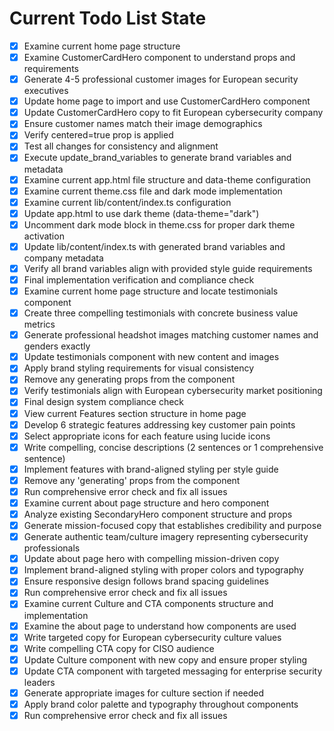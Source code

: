 <!-- DO NOT EDIT - Managed by todo_list tool -->
<!-- Updated: 2025-09-15T13:16:45.630Z -->

# Current Todo List State

- [x] Examine current home page structure
- [x] Examine CustomerCardHero component to understand props and requirements
- [x] Generate 4-5 professional customer images for European security executives
- [x] Update home page to import and use CustomerCardHero component
- [x] Update CustomerCardHero copy to fit European cybersecurity company
- [x] Ensure customer names match their image demographics
- [x] Verify centered=true prop is applied
- [x] Test all changes for consistency and alignment
- [x] Execute update_brand_variables to generate brand variables and metadata
- [x] Examine current app.html file structure and data-theme configuration
- [x] Examine current theme.css file and dark mode implementation
- [x] Examine current lib/content/index.ts configuration
- [x] Update app.html to use dark theme (data-theme="dark")
- [x] Uncomment dark mode block in theme.css for proper dark theme activation
- [x] Update lib/content/index.ts with generated brand variables and company metadata
- [x] Verify all brand variables align with provided style guide requirements
- [x] Final implementation verification and compliance check
- [x] Examine current home page structure and locate testimonials component
- [x] Create three compelling testimonials with concrete business value metrics
- [x] Generate professional headshot images matching customer names and genders exactly
- [x] Update testimonials component with new content and images
- [x] Apply brand styling requirements for visual consistency
- [x] Remove any generating props from the component
- [x] Verify testimonials align with European cybersecurity market positioning
- [x] Final design system compliance check
- [x] View current Features section structure in home page
- [x] Develop 6 strategic features addressing key customer pain points
- [x] Select appropriate icons for each feature using lucide icons
- [x] Write compelling, concise descriptions (2 sentences or 1 comprehensive sentence)
- [x] Implement features with brand-aligned styling per style guide
- [x] Remove any 'generating' props from the component
- [x] Run comprehensive error check and fix all issues
- [x] Examine current about page structure and hero component
- [x] Analyze existing SecondaryHero component structure and props
- [x] Generate mission-focused copy that establishes credibility and purpose
- [x] Generate authentic team/culture imagery representing cybersecurity professionals
- [x] Update about page hero with compelling mission-driven copy
- [x] Implement brand-aligned styling with proper colors and typography
- [x] Ensure responsive design follows brand spacing guidelines
- [x] Run comprehensive error check and fix all issues
- [x] Examine current Culture and CTA components structure and implementation
- [x] Examine the about page to understand how components are used
- [x] Write targeted copy for European cybersecurity culture values
- [x] Write compelling CTA copy for CISO audience
- [x] Update Culture component with new copy and ensure proper styling
- [x] Update CTA component with targeted messaging for enterprise security leaders
- [x] Generate appropriate images for culture section if needed
- [x] Apply brand color palette and typography throughout components
- [x] Run comprehensive error check and fix all issues
